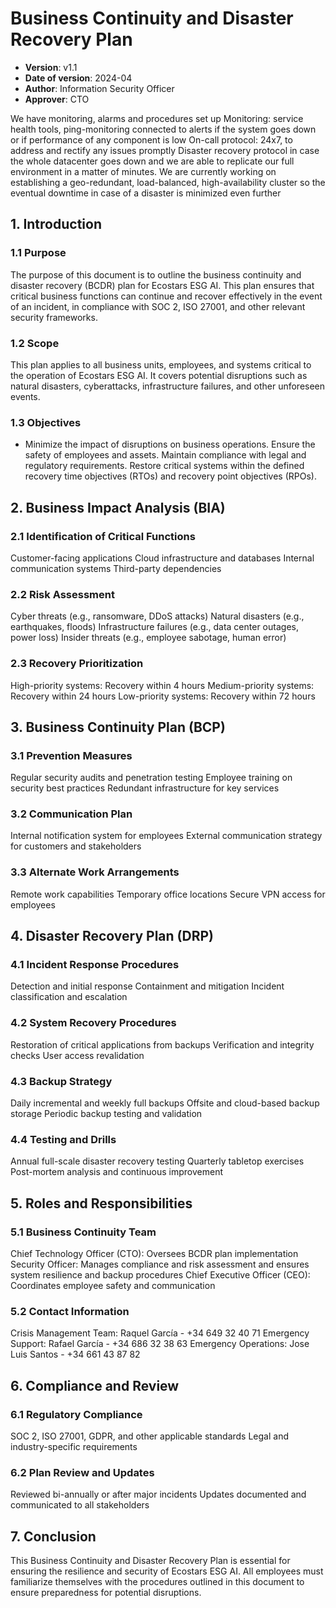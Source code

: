 # Business Continuity and Disaster Recovery Plan
* **Version**: v1.1
* **Date of version**: 2024-04
* **Author**: Information Security Officer
* **Approver**: CTO

We have monitoring, alarms and procedures set up
Monitoring: service health tools, ping-monitoring connected to alerts if the system goes down or if performance of any component is low
On-call protocol: 24x7, to address and rectify any issues promptly
Disaster recovery protocol in case the whole datacenter goes down and we are able to replicate our full environment in a matter of minutes.
We are currently working on establishing a geo-redundant, load-balanced, high-availability cluster so the eventual downtime in case of a disaster is minimized even further



## 1. Introduction
### 1.1 Purpose
The purpose of this document is to outline the business continuity and disaster recovery (BCDR) plan for Ecostars ESG AI. This plan ensures that critical business functions can continue and recover effectively in the event of an incident, in compliance with SOC 2, ISO 27001, and other relevant security frameworks.

### 1.2 Scope
This plan applies to all business units, employees, and systems critical to the operation of Ecostars ESG AI. It covers potential disruptions such as natural disasters, cyberattacks, infrastructure failures, and other unforeseen events.

### 1.3 Objectives
- Minimize the impact of disruptions on business operations.
Ensure the safety of employees and assets.
Maintain compliance with legal and regulatory requirements.
Restore critical systems within the defined recovery time objectives (RTOs) and recovery point objectives (RPOs).

## 2. Business Impact Analysis (BIA)
### 2.1 Identification of Critical Functions
Customer-facing applications
Cloud infrastructure and databases
Internal communication systems
Third-party dependencies

### 2.2 Risk Assessment
Cyber threats (e.g., ransomware, DDoS attacks)
Natural disasters (e.g., earthquakes, floods)
Infrastructure failures (e.g., data center outages, power loss)
Insider threats (e.g., employee sabotage, human error)

### 2.3 Recovery Prioritization
High-priority systems: Recovery within 4 hours
Medium-priority systems: Recovery within 24 hours
Low-priority systems: Recovery within 72 hours

## 3. Business Continuity Plan (BCP)
### 3.1 Prevention Measures
Regular security audits and penetration testing
Employee training on security best practices
Redundant infrastructure for key services

### 3.2 Communication Plan

Internal notification system for employees
External communication strategy for customers and stakeholders

### 3.3 Alternate Work Arrangements

Remote work capabilities
Temporary office locations
Secure VPN access for employees

## 4. Disaster Recovery Plan (DRP)
### 4.1 Incident Response Procedures

Detection and initial response
Containment and mitigation
Incident classification and escalation

### 4.2 System Recovery Procedures

Restoration of critical applications from backups
Verification and integrity checks
User access revalidation

### 4.3 Backup Strategy

Daily incremental and weekly full backups
Offsite and cloud-based backup storage
Periodic backup testing and validation

### 4.4 Testing and Drills

Annual full-scale disaster recovery testing
Quarterly tabletop exercises
Post-mortem analysis and continuous improvement

## 5. Roles and Responsibilities
### 5.1 Business Continuity Team
Chief Technology Officer (CTO): Oversees BCDR plan implementation
Security Officer: Manages compliance and risk assessment and ensures system resilience and backup procedures
Chief Executive Officer (CEO): Coordinates employee safety and communication

### 5.2 Contact Information
Crisis Management Team: Raquel García - +34 649 32 40 71 
Emergency Support: Rafael García - +34 686 32 38 63
Emergency Operations: Jose Luis Santos - +34 661 43 87 82

## 6. Compliance and Review
### 6.1 Regulatory Compliance
SOC 2, ISO 27001, GDPR, and other applicable standards
Legal and industry-specific requirements

### 6.2 Plan Review and Updates
Reviewed bi-annually or after major incidents
Updates documented and communicated to all stakeholders

## 7. Conclusion
This Business Continuity and Disaster Recovery Plan is essential for ensuring the resilience and security of Ecostars ESG AI. All employees must familiarize themselves with the procedures outlined in this document to ensure preparedness for potential disruptions.



